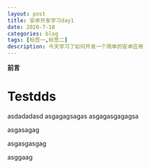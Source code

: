```yaml
---
layout: post
title: 安卓开发学习day1
date: 2020-7-18
categories: blog
tags: [标签一,标签二]
description: 今天学习了如何开发一个简单的安卓应用
---
```


 **前言**
 <h1><b>Testdds</b></h1>
 asdadadasd
 asgagagsagas
 asgagasgagagsa

 asgasagag

 asgasgasgag

 asggaag












